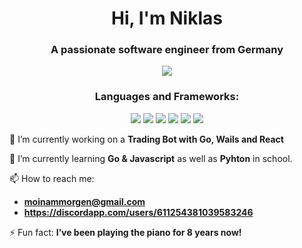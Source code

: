<h1 align="center">Hi, I'm Niklas</h1>
<h3 align="center">A passionate software engineer from Germany</h3>

<p align="center">
  <img src="https://img.shields.io/badge/Windows-0078D6?style=for-the-badge&logo=windows&logoColor=white" />
</p>

<h3 align="center">Languages and Frameworks:</h3>
  <p align="center">
    <img src="https://img.shields.io/badge/go-%2300ADD8.svg?style=for-the-badge&logo=go&logoColor=white" />
    <img src="https://img.shields.io/badge/Wails-2C2C2C.svg?style=for-the-badge&logo=wails&logoColor=D22B2D" />
    <img src="https://img.shields.io/badge/react-%2320232a.svg?style=for-the-badge&logo=react&logoColor=%2361DAFB" />
    <img src="https://img.shields.io/badge/javascript-%23323330.svg?style=for-the-badge&logo=javascript&logoColor=%23F7DF1E" />
    <img src="https://img.shields.io/badge/html5-%23E34F26.svg?style=for-the-badge&logo=html5&logoColor=white" />
    <img src="https://img.shields.io/badge/css3-%231572B6.svg?style=for-the-badge&logo=css3&logoColor=white" />
  </p>


🔭 I’m currently working on a **Trading Bot with Go, Wails and React**


🌱 I’m currently learning **Go & Javascript** as well as **Pyhton** in school.


📫 How to reach me:
- **moinammorgen@gmail.com**
- **https://discordapp.com/users/611254381039583246**


⚡️ Fun fact: **I’ve been playing the piano for 8 years now!**

